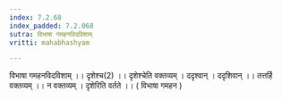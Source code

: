```yaml
---
index: 7.2.68
index_padded: 7.2.068
sutra: विभाषा गमहनविदविशाम्
vritti: mahabhashyam

---
```

 विभाषा गमहनविदविशाम् ।। दृशेश्च(2) ।। दृशेश्चेति वक्तव्यम् । ददृश्वान् । ददृशिवान् ।। तत्तर्हि वक्तव्यम् ।। न वक्तव्यम् । दृशेरिति वर्तते ।। ( विभाषा गमहन ) 
